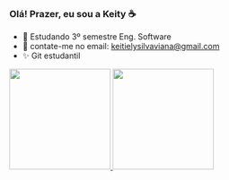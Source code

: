 ### Olá! Prazer, eu sou a Keity ☕


- 🌱 Estudando 3º semestre Eng. Software
- 💬 contate-me no email: keitielysilvaviana@gmail.com
- ✨ Git estudantil

<div>
  <a href="https://github.com/keitiely">
  <img height="180em" src="https://github-readme-stats.vercel.app/api?username=keitiely&show_icons=true&theme=dracula&include_all_commits=true&count_private=true"/_>
    <img height="180em" src="https://github-readme-stats.vercel.app/api/top-langs/?username=keitiely&layout=compact&langs_count=16&theme=love"/>
</div>
